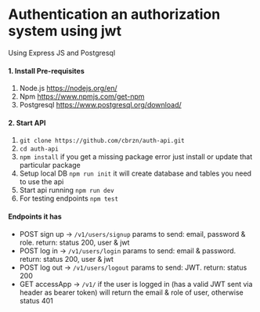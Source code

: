 # Authentication an authorization system using jwt
Using Express JS and Postgresql
#### 1. Install Pre-requisites
1. Node.js https://nodejs.org/en/
2. Npm https://www.npmjs.com/get-npm
3. Postgresql https://www.postgresql.org/download/
#### 2. Start API
1. `git clone https://github.com/cbrzn/auth-api.git`
2. `cd auth-api`
3. `npm install` if you get a missing package error just install or update that particular package
4. Setup local DB `npm run init` it will create database and tables you need to use the api
5. Start api running `npm run dev`
6. For testing endpoints `npm test`

#### Endpoints it has
- POST sign up -> `/v1/users/signup` params to send: email, password & role. return: status 200, user & jwt
- POST log in -> `/v1/users/login` params to send: email & password. return: status 200, user & jwt
- POST log out -> `/v1/users/logout` params to send: JWT. return: status 200
- GET accessApp -> `/v1/` if the user is logged in (has a valid JWT sent via header as bearer token) will return the email & role of user, otherwise status 401